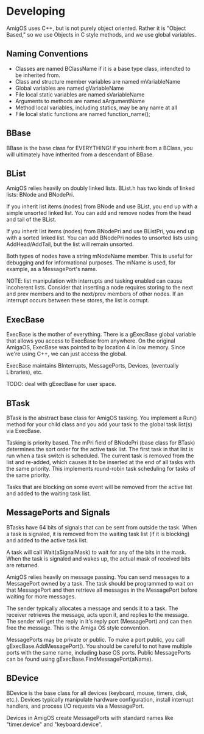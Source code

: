 # Developing

AmigOS uses C++, but is not purely object oriented.  Rather it is "Object Based," so we use Objects in C style
methods, and we use global variables.

## Naming Conventions

* Classes are named BClassName if it is a base type class, intendted to be inherited from.
* Class and structure member variables are named mVariableName
* Global variables are named gVariableName
* File local static variables are named sVariableName
* Arguments to methods are named aArgumentName
* Method local variables, including statics, may be any name at all
* File local static functions are named function_name();

## BBase

BBase is the base class for EVERYTHING!  If you inherit from a BClass, you will ultimately have intherited from a
descendant of BBase.

## BList

AmigOS relies heavily on doubly linked lists.  BList.h has two kinds of linked lists: BNode and BNodePri.  

If you inherit list items (nodes) from BNode and use BList, you end up with a simple unsorted linked list.  You can 
add and remove nodes from the head and tail of the BList.

If you inherit list items (nodes) from BNodePri and use BListPri, you end up with a sorted linked list.  You can add 
BNodePri nodes to unsorted lists using AddHead/AddTail, but the list will remain unsorted.

Both types of nodes have a string mNodeName member.  This is useful for debugging and for informational purposes.  The
mName is used, for example, as a MessagePort's name.

NOTE: list manipulation with interrupts and tasking enabled can cause incoherent lists.  Consider that inserting a node
requires storing to the next and prev members and to the next/prev members of other nodes.  If an interrupt occurs
between these stores, the list is corrupt.

## ExecBase

ExecBase is the mother of everything.  There is a gExecBase global variable that allows you access to ExecBase
from anywhere.  On the original AmigaOS, ExecBase was pointed to by location 4 in low memory.  Since we're using
C++, we can just access the global.

ExecBase maintains BInterrupts, MessagePorts, Devices, (eventually Libraries), etc.

TODO: deal with gExecBase for user space.

## BTask

BTask is the abstract base class for AmigOS tasking.  You implement a Run() method for your child class and you 
add your task to the global task list(s) via ExecBase.

Tasking is priority based.  The mPri field of BNodePri (base class for BTask) determines the sort order for the
active task list.  The first task in that list is run when a task switch is scheduled.  The current task is removed
from the list and re-added, which causes it to be inserted at the end of all tasks with the same priority.  This 
implements round-robin task scheduling for tasks of the same priority.

Tasks that are blocking on some event will be removed from the active list and added to the waiting task list.

## MessagePorts and Signals

BTasks have 64 bits of signals that can be sent from outside the task.  When a task is signaled, it is removed from 
the waiting task list (if it is blocking) and added to the active task list.

A task will call Wait(aSignalMask) to wait for any of the bits in the mask.  When the task is signaled and wakes up,
the actual mask of received bits are returned.

AmigOS relies heavily on message passing.  You can send messages to a MessagePort owned by a task.  The task 
should be programmed to wait on that MessagePort and then retrieve all messages in the MessagePort before
waiting for more messages.

The sender typically allocates a message and sends it to a task.  The receiver retrieves the message, acts upon it,
and replies to the message.  The sender will get the reply in it's reply port (MessagePort) and can then free
the message.  This is the Amiga OS style convention.

MessagePorts may be private or public.  To make a port public, you call gExecBase.AddMessagePort().  You should
be careful to not have multiple ports with the same name, including base OS ports.  Public MessagePorts can be found
using gExecBase.FindMessagePort(aName).

## BDevice

BDevice is the base class for all devices (keyboard, mouse, timers, disk, etc.).  Devices typically manipulate hardware
configuration, install interrupt handlers, and process I/O requests via a MessagePort.

Devices in AmigOS create MessagePorts with standard names like "timer.device" and "keyboard.device".


